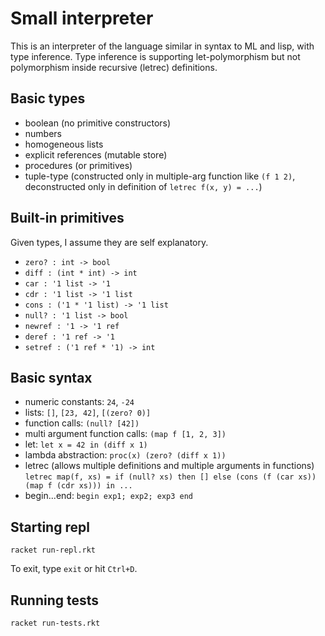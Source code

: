 # Small interpreter

This is an interpreter of the language similar in syntax to ML and lisp, with type inference.
Type inference is supporting let-polymorphism but not polymorphism inside recursive (letrec) definitions.

## Basic types

* boolean (no primitive constructors)
* numbers
* homogeneous lists
* explicit references (mutable store)
* procedures (or primitives)
* tuple-type (constructed only in multiple-arg function like `(f 1 2)`, deconstructed only in definition of `letrec f(x, y) = ...`)

## Built-in primitives

Given types, I assume they are self explanatory.

* `zero? : int -> bool`
* `diff : (int * int) -> int`
* `car : '1 list -> '1`
* `cdr : '1 list -> '1 list`
* `cons : ('1 * '1 list) -> '1 list`
* `null? : '1 list -> bool`
* `newref : '1 -> '1 ref`
* `deref : '1 ref -> '1`
* `setref : ('1 ref * '1) -> int`

## Basic syntax

* numeric constants: `24`, `-24`
* lists: `[]`, `[23, 42]`, `[(zero? 0)]`
* function calls: `(null? [42])`
* multi argument function calls: `(map f [1, 2, 3])`
* let: `let x = 42 in (diff x 1)`
* lambda abstraction: `proc(x) (zero? (diff x 1))`
* letrec (allows multiple definitions and multiple arguments in functions) `letrec map(f, xs) = if (null? xs) then [] else (cons (f (car xs)) (map f (cdr xs))) in ...`
* begin...end: `begin exp1; exp2; exp3 end`

## Starting repl

`racket run-repl.rkt`

To exit, type `exit` or hit `Ctrl+D`.

## Running tests

`racket run-tests.rkt`
